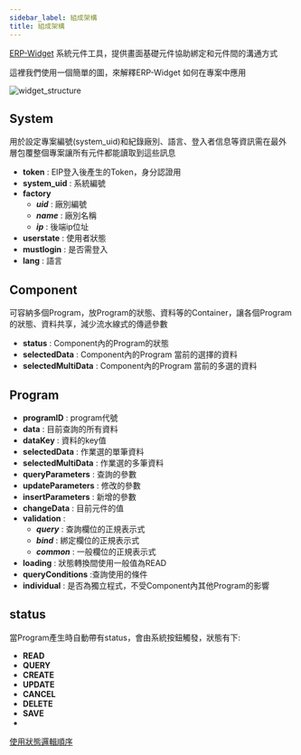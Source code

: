 ```yaml
---
sidebar_label: 組成架構
title: 組成架構
---
```


[ERP-Widget](/docs/guides/1-main-concept) 系統元件工具，提供畫面基礎元件協助綁定和元件間的溝通方式  

這裡我們使用一個簡單的圖，來解釋ERP-Widget 如何在專案中應用
<!-- @import "../../static/img/widget_structure.png" -->
![widget_structure](/img/widget_structure.png)
## System
用於設定專案編號(system_uid)和紀錄廠別、語言、登入者信息等資訊需在最外層包覆整個專案讓所有元件都能讀取到這些訊息

- **token** : EIP登入後產生的Token，身分認證用
- **system_uid** : 系統編號
- **factory**
  - ***uid*** : 廠別編號
  - ***name*** : 廠別名稱
  - ***ip*** : 後端ip位址
- **userstate** : 使用者狀態
- **mustlogin** : 是否需登入
- **lang** : 語言

## Component
可容納多個Program，放Program的狀態、資料等的Container，讓各個Program的狀態、資料共享，減少流水線式的傳遞參數

- **status** : Component內的Program的狀態
- **selectedData** : Component內的Program 當前的選擇的資料
- **selectedMultiData** : Component內的Program 當前的多選的資料

## Program
- **programID** : program代號
- **data** : 目前查詢的所有資料
- **dataKey** : 資料的key值
- **selectedData** : 作業選的單筆資料
- **selectedMultiData** : 作業選的多筆資料
- **queryParameters** : 查詢的參數
- **updateParameters** : 修改的參數
- **insertParameters** : 新增的參數
- **changeData** : 目前元件的值
- **validation** : 
    - ***query*** : 查詢欄位的正規表示式
    - ***bind*** : 綁定欄位的正規表示式
    - ***common*** : 一般欄位的正規表示式
- **loading** : 狀態轉換間使用一般值為READ
- **queryConditions** :查詢使用的條件
- **individual** : 是否為獨立程式，不受Component內其他Program的影響

## status
當Program產生時自動帶有status，會由系統按鈕觸發，狀態有下:
- **READ** 
- **QUERY** 
- **CREATE** 
- **UPDATE** 
- **CANCEL** 
- **DELETE** 
- **SAVE** 
- 
[使用狀態邏輯順序](https://xstate.js.org/viz/?gist=d69e3ac0fbe926670b033cfd37334b44)
